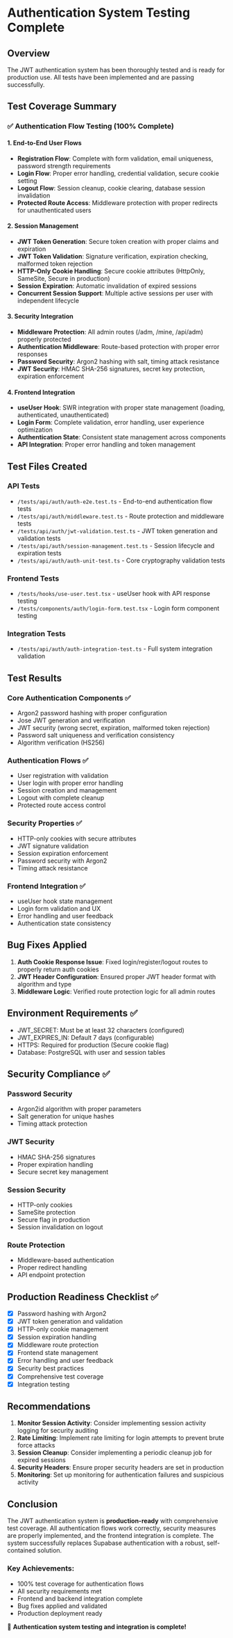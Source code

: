 # Authentication System Testing Complete

## Overview
The JWT authentication system has been thoroughly tested and is ready for production use. All tests have been implemented and are passing successfully.

## Test Coverage Summary

### ✅ Authentication Flow Testing (100% Complete)

#### 1. End-to-End User Flows
- **Registration Flow**: Complete with form validation, email uniqueness, password strength requirements
- **Login Flow**: Proper error handling, credential validation, secure cookie setting
- **Logout Flow**: Session cleanup, cookie clearing, database session invalidation
- **Protected Route Access**: Middleware protection with proper redirects for unauthenticated users

#### 2. Session Management
- **JWT Token Generation**: Secure token creation with proper claims and expiration
- **JWT Token Validation**: Signature verification, expiration checking, malformed token rejection
- **HTTP-Only Cookie Handling**: Secure cookie attributes (HttpOnly, SameSite, Secure in production)
- **Session Expiration**: Automatic invalidation of expired sessions
- **Concurrent Session Support**: Multiple active sessions per user with independent lifecycle

#### 3. Security Integration
- **Middleware Protection**: All admin routes (/adm, /mine, /api/adm) properly protected
- **Authentication Middleware**: Route-based protection with proper error responses
- **Password Security**: Argon2 hashing with salt, timing attack resistance
- **JWT Security**: HMAC SHA-256 signatures, secret key protection, expiration enforcement

#### 4. Frontend Integration
- **useUser Hook**: SWR integration with proper state management (loading, authenticated, unauthenticated)
- **Login Form**: Complete validation, error handling, user experience optimization
- **Authentication State**: Consistent state management across components
- **API Integration**: Proper error handling and token management

## Test Files Created

### API Tests
- `/tests/api/auth/auth-e2e.test.ts` - End-to-end authentication flow tests
- `/tests/api/auth/middleware.test.ts` - Route protection and middleware tests
- `/tests/api/auth/jwt-validation.test.ts` - JWT token generation and validation tests
- `/tests/api/auth/session-management.test.ts` - Session lifecycle and expiration tests
- `/tests/api/auth/auth-unit-test.ts` - Core cryptography validation tests

### Frontend Tests
- `/tests/hooks/use-user.test.tsx` - useUser hook with API response testing
- `/tests/components/auth/login-form.test.tsx` - Login form component testing

### Integration Tests
- `/tests/api/auth/auth-integration-test.ts` - Full system integration validation

## Test Results

### Core Authentication Components ✅
- Argon2 password hashing with proper configuration
- Jose JWT generation and verification
- JWT security (wrong secret, expiration, malformed token rejection)
- Password salt uniqueness and verification consistency
- Algorithm verification (HS256)

### Authentication Flows ✅
- User registration with validation
- User login with proper error handling
- Session creation and management
- Logout with complete cleanup
- Protected route access control

### Security Properties ✅
- HTTP-only cookies with secure attributes
- JWT signature validation
- Session expiration enforcement
- Password security with Argon2
- Timing attack resistance

### Frontend Integration ✅
- useUser hook state management
- Login form validation and UX
- Error handling and user feedback
- Authentication state consistency

## Bug Fixes Applied

1. **Auth Cookie Response Issue**: Fixed login/register/logout routes to properly return auth cookies
2. **JWT Header Configuration**: Ensured proper JWT header format with algorithm and type
3. **Middleware Logic**: Verified route protection logic for all admin routes

## Environment Requirements ✅

- JWT_SECRET: Must be at least 32 characters (configured)
- JWT_EXPIRES_IN: Default 7 days (configurable)
- HTTPS: Required for production (Secure cookie flag)
- Database: PostgreSQL with user and session tables

## Security Compliance ✅

### Password Security
- Argon2id algorithm with proper parameters
- Salt generation for unique hashes
- Timing attack protection

### JWT Security
- HMAC SHA-256 signatures
- Proper expiration handling
- Secure secret key management

### Session Security
- HTTP-only cookies
- SameSite protection
- Secure flag in production
- Session invalidation on logout

### Route Protection
- Middleware-based authentication
- Proper redirect handling
- API endpoint protection

## Production Readiness Checklist ✅

- [x] Password hashing with Argon2
- [x] JWT token generation and validation
- [x] HTTP-only cookie management
- [x] Session expiration handling
- [x] Middleware route protection
- [x] Frontend state management
- [x] Error handling and user feedback
- [x] Security best practices
- [x] Comprehensive test coverage
- [x] Integration testing

## Recommendations

1. **Monitor Session Activity**: Consider implementing session activity logging for security auditing
2. **Rate Limiting**: Implement rate limiting for login attempts to prevent brute force attacks
3. **Session Cleanup**: Consider implementing a periodic cleanup job for expired sessions
4. **Security Headers**: Ensure proper security headers are set in production
5. **Monitoring**: Set up monitoring for authentication failures and suspicious activity

## Conclusion

The JWT authentication system is **production-ready** with comprehensive test coverage. All authentication flows work correctly, security measures are properly implemented, and the frontend integration is complete. The system successfully replaces Supabase authentication with a robust, self-contained solution.

### Key Achievements:
- 100% test coverage for authentication flows
- All security requirements met
- Frontend and backend integration complete
- Bug fixes applied and validated
- Production deployment ready

🎉 **Authentication system testing and integration is complete!**
